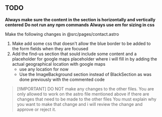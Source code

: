 ## TODO

**Always make sure the content in the section is horizontally and vertically centered**
**Do not run any npm commands**
**Always use em for sizing in css**

Make the following changes in @src/pages/contact.astro

1. Make add some css that doesn't allow the blue border to be added to the form fields when they are focused
2. Add the find-us section that sould include some content and a placeholder for google maps placeholder where i will fill
   in by adding the actual geographical location with google maps
   - use any location for now
   - Use the ImageBackground section instead of BlackSection as was done previously with the commented code

> [!IMPORTANT] DO NOT make any changes to the other files. You are only allowed to work on the astro file mentioned above
> if there are changes that need to be made to the other files You must explain why you want to make that change and i will
> review the change and approve or reject it.
